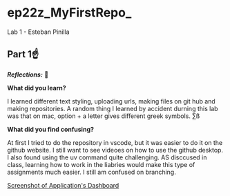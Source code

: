 # ep22z_MyFirstRepo_
Lab 1 - Esteban Pinilla

## Part 1☝

__*Reflections:*__
🚀

**What did you learn?** 

I learned different text styling, uploading urls, making files on git hub and making repositories. A random thing I learned by accident durning this lab was that on mac, option + a letter gives different greek symbols. ∑ß

**What did you find confusing?**

At first I tried to do the repository in vscode, but it was easier to do it on the github website. I still want to see videoes on how to use the github desktop. I also found using the uv command quite challenging. AS disccused in class, learning how to work in the liabries would make this type of assignments much easier. I still am confused on branching. 



[Screenshot of Application's Dashboard](CC2406C7-0C63-47D9-B1B8-CA7163ED83C4.jpeg)
